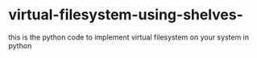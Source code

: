 virtual-filesystem-using-shelves-
=================================

this is the python code to implement virtual filesystem on your system in python
